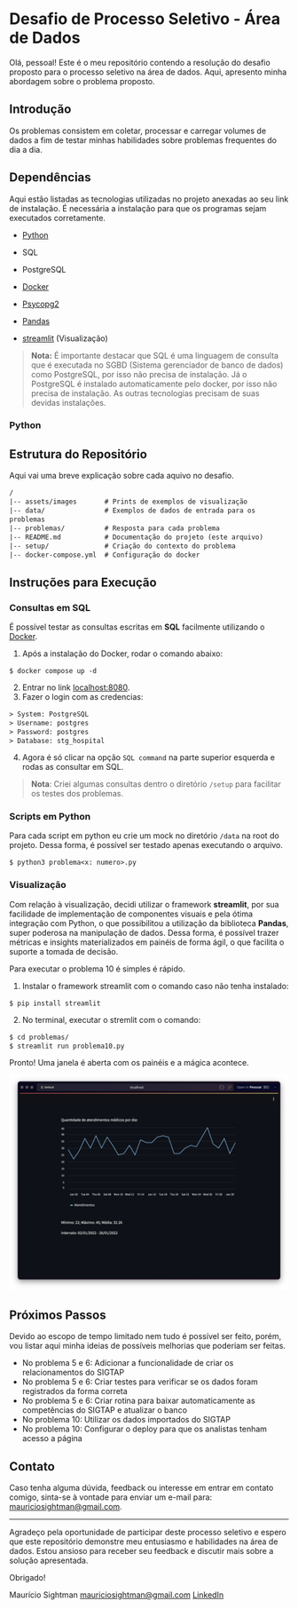 # Desafio de Processo Seletivo - Área de Dados

Olá, pessoal! Este é o meu repositório contendo a resolução do desafio proposto para o processo seletivo na área de dados. Aqui, apresento minha abordagem sobre o problema proposto.

## Introdução

Os problemas consistem em coletar, processar e carregar volumes de dados a fim de testar minhas habilidades sobre problemas frequentes do dia a dia.

## Dependências

Aqui estão listadas as tecnologias utilizadas no projeto anexadas ao seu link de instalação. É necessária a instalação para que os programas sejam executados corretamente.

- [Python](https://www.python.org/downloads/)

- SQL

- PostgreSQL

- [Docker](https://www.docker.com/)

- [Psycopg2](https://www.psycopg.org/docs/install.html#quick-install)

- [Pandas](https://pandas.pydata.org/docs/getting_started/install.html#installing-from-pypi)

- [streamlit](https://streamlit.io/) (Visualização)

> **Nota:** É importante destacar que SQL é uma linguagem de consulta que é executada no SGBD (Sistema gerenciador de banco de dados) como PostgreSQL, por isso não precisa de instalação. Já o PostgreSQL é instalado automaticamente pelo docker, por isso não precisa de instalação. As outras tecnologias precisam de suas devidas instalações.

### Python

## Estrutura do Repositório

Aqui vai uma breve explicação sobre cada aquivo no desafio.

```
/
|-- assets/images		# Prints de exemplos de visualização
|-- data/				# Exemplos de dados de entrada para os problemas
|-- problemas/      	# Resposta para cada problema
|-- README.md   		# Documentação do projeto (este arquivo)
|-- setup/      		# Criação do contexto do problema
|-- docker-compose.yml  # Configuração do docker
```

## Instruções para Execução

### Consultas em SQL

É possível testar as consultas escritas em **SQL** facilmente utilizando o [Docker](https://www.docker.com/).

1.  Após a instalação do Docker, rodar o comando abaixo:

```
$ docker compose up -d
```

2.  Entrar no link [localhost:8080](http://localhost:8080/).
3.  Fazer o login com as credencias:

```
> System: PostgreSQL
> Username: postgres
> Password: postgres
> Database: stg_hospital
```

4.  Agora é só clicar na opção `SQL command` na parte superior esquerda e rodas as consultar em SQL.

> **Nota**: Criei algumas consultas dentro o diretório `/setup` para facilitar os testes dos problemas.

### Scripts em Python

Para cada script em python eu crie um mock no diretório `/data` na root do projeto. Dessa forma, é possível ser testado apenas executando o arquivo.

```
$ python3 problema<x: numero>.py
```

### Visualização

Com relação à visualização, decidi utilizar o framework **streamlit**, por sua facilidade de implementação de componentes visuais e pela ótima integração com Python, o que possibilitou a utilização da biblioteca **Pandas**, super poderosa na manipulação de dados. Dessa forma, é possível trazer métricas e insights materializados em painéis de forma ágil, o que facilita o suporte a tomada de decisão.

Para executar o problema 10 é simples é rápido.

1. Instalar o framework streamlit com o comando caso não tenha instalado:

```
$ pip install streamlit
```

2. No terminal, executar o stremlit com o comando:

```
$ cd problemas/
$ streamlit run problema10.py
```

Pronto! Uma janela é aberta com os painéis e a mágica acontece.

![Exemplo de visualização](./assets/images/problema10_random_dates_0.png)

## Próximos Passos

Devido ao escopo de tempo limitado nem tudo é possível ser feito, porém, vou listar aqui minha ideias de possíveis melhorias que poderiam ser feitas.

- No problema 5 e 6: Adicionar a funcionalidade de criar os relacionamentos do SIGTAP
- No problema 5 e 6: Criar testes para verificar se os dados foram registrados da forma correta
- No problema 5 e 6: Criar rotina para baixar automaticamente as competências do SIGTAP e atualizar o banco
- No problema 10: Utilizar os dados importados do SIGTAP
- No problema 10: Configurar o deploy para que os analistas tenham acesso a página

## Contato

Caso tenha alguma dúvida, feedback ou interesse em entrar em contato comigo, sinta-se à vontade para enviar um e-mail para: mauriciosightman@gmail.com.

---

Agradeço pela oportunidade de participar deste processo seletivo e espero que este repositório demonstre meu entusiasmo e habilidades na área de dados. Estou ansioso para receber seu feedback e discutir mais sobre a solução apresentada.

Obrigado!

Maurício Sightman
mauriciosightman@gmail.com
[LinkedIn](www.linkedin.com/in/mauricio-sightman-a74759212)
